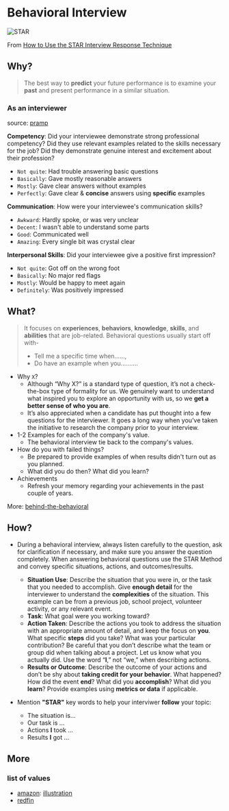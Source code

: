 # Behavioral Interview

![STAR](https://i.imgur.com/q7kV0Aq.jpg)

From [How to Use the STAR Interview Response Technique](https://www.thebalancecareers.com/what-is-the-star-interview-response-technique-2061629)

## Why?

> The best way to **predict** your future performance is to examine your **past** and present performance in a similar situation. 

### As an interviewer

source: [pramp](https://pramp.com)

**Competency**:  Did your interviewee demonstrate strong professional competency? 
Did they use relevant examples related to the skills necessary for the job? Did they demonstrate genuine interest and excitement about their profession?

* `Not quite`: Had trouble answering basic questions
* `Basically`: Gave mostly reasonable answers
* `Mostly`: Gave clear answers without examples
* `Perfectly`: Gave clear & **concise** answers using **specific** examples

**Communication**: How were your interviewee's communication skills?

* `Awkward`: Hardly spoke, or was very unclear
* `Decent`: I wasn't able to understand some parts
* `Good`: Communicated well
* `Amazing`: Every single bit was crystal clear

**Interpersonal Skills**: Did your interviewee give a positive first impression?

* `Not quite`: Got off on the wrong foot
* `Basically`: No major red flags
* `Mostly`: Would be happy to meet again
* `Definitely`: Was positively impressed


## What? 

> It focuses on **experiences**, **behaviors**, **knowledge**, **skills**, and **abilities** that are job-related. Behavioral questions usually start off with- 
> 
> - Tell me a specific time when……, 
> - Do have an example when you………. 

- Why `X`?
	- Although “Why X?” is a standard type of question, it’s not a check-the-box type of formality for us. We genuinely want to understand what inspired you to explore an opportunity with us, so we **get a better sense of who you are**. 
	- It’s also appreciated when a candidate has put thought into a few questions for the interviewer. It goes a long way when you’ve taken the initiative to research the company prior to your interview.  
- 1-2 Examples for each of the company's value.
	- The behavioral interview tie back to the company's values.
- How do you with failed things?
	- Be prepared to provide examples of when results didn't turn out as you planned.
	- What did you do then? What did you learn? 
- Achievements
	- Refresh your memory regarding your achievements in the past couple of years. 

More: [behind-the-behavioral](https://workflowy.com/s/behind-the-behaviora/GSHfYBqFkHhNNui0)

## How?

- During a behavioral interview, always listen carefully to the question, ask for clarification if necessary, and make sure you answer the question completely. When answering behavioral questions use the STAR Method and convey specific situations, actions, and outcomes/results.
	* **Situation Use**: Describe the situation that you were in, or the task that you needed to accomplish. Give ****enough detail**** for the interviewer to understand the ****complexities**** of the situation. This example can be from a previous job, school project, volunteer activity, or any relevant event.
	* **Task**: What goal were you working toward?
	* **Action Taken**: Describe the actions you took to address the situation with an appropriate amount of detail, and keep the focus on ****you****. What specific ****steps**** did you take? What was your particular contribution? Be careful that you don’t describe what the team or group did when talking about a project. Let us know what you actually did. Use the word “**I**,” not “we,” when describing actions.
	* **Results or Outcome**: Describe the outcome of your actions and don’t be shy about ****taking credit for your behavior****. What happened? How did the event ****end****? What did you ****accomplish****? What did you ****learn****? Provide examples using ****metrics or data**** if applicable.


- Mention **"STAR"** key words to help your interviwer **follow** your topic:
	- The situation is...
	- Our task is ...
	- Actions **I** took ...
	- Results **I** got ...  
	

## More 

### list of values

- [amazon](https://www.amazon.jobs/en/principles): [illustration](https://i.imgur.com/CkoXRk9.png)
- [redfin](https://www.redfin.com/careers/redfin-values)
	
